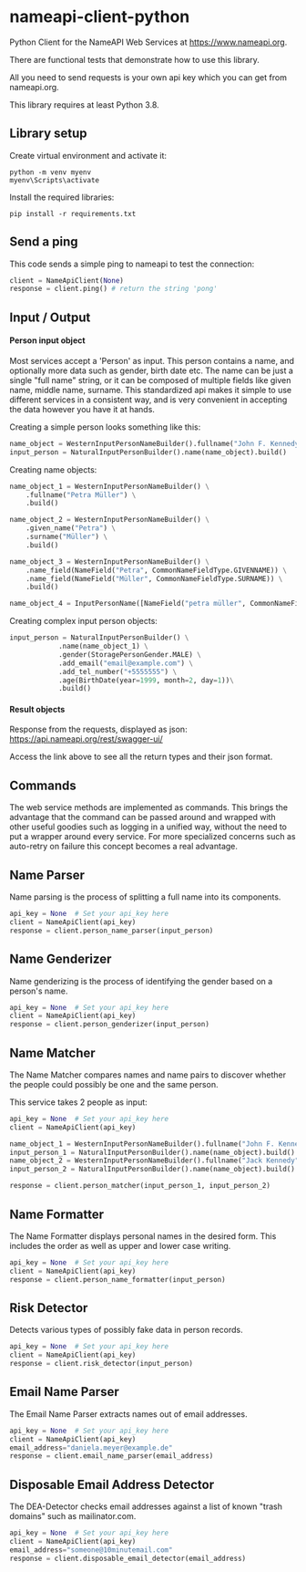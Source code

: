 nameapi-client-python
===================

Python Client for the NameAPI Web Services at https://www.nameapi.org.

There are functional tests that demonstrate how to use this library.

All you need to send requests is your own api key which you can get from nameapi.org.

This library requires at least Python 3.8.



## Library setup

Create virtual environment and activate it:

    python -m venv myenv
    myenv\Scripts\activate

Install the required libraries:

    pip install -r requirements.txt



## Send a ping

This code sends a simple ping to nameapi to test the connection:


```python
client = NameApiClient(None)
response = client.ping() # return the string 'pong'
```

## Input / Output


#### Person input object

Most services accept a 'Person' as input. This person contains a name, and optionally
more data such as gender, birth date etc.
The name can be just a single "full name" string, or it can be composed of multiple
fields like given name, middle name, surname.
This standardized api makes it simple to use different services in a consistent way,
and is very convenient in accepting the data however you have it at hands.

Creating a simple person looks something like this:

```python
name_object = WesternInputPersonNameBuilder().fullname("John F. Kennedy").build()
input_person = NaturalInputPersonBuilder().name(name_object).build()
```

Creating name objects:

```python
name_object_1 = WesternInputPersonNameBuilder() \
    .fullname("Petra Müller") \
    .build()

name_object_2 = WesternInputPersonNameBuilder() \
    .given_name("Petra") \
    .surname("Müller") \
    .build()

name_object_3 = WesternInputPersonNameBuilder() \
    .name_field(NameField("Petra", CommonNameFieldType.GIVENNAME)) \
    .name_field(NameField("Müller", CommonNameFieldType.SURNAME)) \
    .build()

name_object_4 = InputPersonName([NameField("petra müller", CommonNameFieldType.FULLNAME)])
```

Creating complex input person objects:

```python
input_person = NaturalInputPersonBuilder() \
            .name(name_object_1) \
            .gender(StoragePersonGender.MALE) \
            .add_email("email@example.com") \
            .add_tel_number("+5555555") \
            .age(BirthDate(year=1999, month=2, day=1))\
            .build()
```

#### Result objects

Response from the requests, displayed as json: https://api.nameapi.org/rest/swagger-ui/

Access the link above to see all the return types and their json format.


## Commands

The web service methods are implemented as commands. This brings the advantage that the
command can be passed around and wrapped with other useful goodies such as logging
in a unified way, without the need to put a wrapper around every service.
For more specialized concerns such as auto-retry on failure this concept becomes
a real advantage.



## Name Parser

Name parsing is the process of splitting a full name into its components.


```python
api_key = None  # Set your api_key here
client = NameApiClient(api_key)
response = client.person_name_parser(input_person)
```


## Name Genderizer

Name genderizing is the process of identifying the gender based on a person's name.


```python
api_key = None  # Set your api_key here
client = NameApiClient(api_key)
response = client.person_genderizer(input_person)
```


## Name Matcher

The Name Matcher compares names and name pairs to discover whether the people could possibly be one and the same person.

This service takes 2 people as input:

```python
api_key = None  # Set your api_key here
client = NameApiClient(api_key)

name_object_1 = WesternInputPersonNameBuilder().fullname("John F. Kennedy").build()
input_person_1 = NaturalInputPersonBuilder().name(name_object).build()
name_object_2 = WesternInputPersonNameBuilder().fullname("Jack Kennedy").build()
input_person_2 = NaturalInputPersonBuilder().name(name_object).build()

response = client.person_matcher(input_person_1, input_person_2)
```


## Name Formatter

The Name Formatter displays personal names in the desired form. This includes the order as well as upper and lower case writing.

```python
api_key = None  # Set your api_key here
client = NameApiClient(api_key)
response = client.person_name_formatter(input_person)
```

## Risk Detector

Detects various types of possibly fake data in person records.

```python
api_key = None  # Set your api_key here
client = NameApiClient(api_key)
response = client.risk_detector(input_person)
```



## Email Name Parser

The Email Name Parser extracts names out of email addresses.

```python
api_key = None  # Set your api_key here
client = NameApiClient(api_key)
email_address="daniela.meyer@example.de"
response = client.email_name_parser(email_address)
```


## Disposable Email Address Detector

The DEA-Detector checks email addresses against a list of known "trash domains" such as mailinator.com.

```python
api_key = None  # Set your api_key here
client = NameApiClient(api_key)
email_address="someone@10minutemail.com"
response = client.disposable_email_detector(email_address)
```

